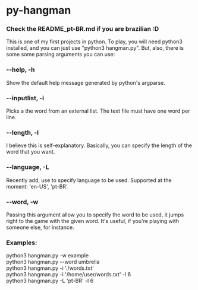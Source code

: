 # py-hangman

### Check the README_pt-BR.md if you are brazilian :D

This is one of my first projects in python.
To play, you will need python3 installed, and you can just use "python3 hangman.py". But, also, there is some some parsing arguments you can use:

### --help, -h
Show the default help message generated by python's argparse.

### --inputlist, -i
Picks a the word from an external list. The text file must have one word per line.

### --length, -l
I believe this is self-explanatory. Basically, you can specify the length of the word that you want.

### --language, -L
Recently add, use to specify language to be used. Supported at the moment: 'en-US', 'pt-BR'.

### --word, -w
Passing this argument allow you to specify the word to be used, it jumps right to the game with the given word. It's useful, if you're playing with someone else, for instance.

### Examples:
python3 hangman.py -w example  
python3 hangman.py --word umbrella  
python3 hangman.py -i './words.txt'  
python3 hangman.py -i '/home/user/words.txt' -l 6  
python3 hangman.py -L 'pt-BR' -l 6